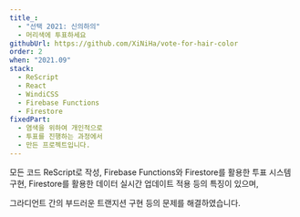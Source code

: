 ```yaml
---
title_: 
  - "선택 2021: 신의하의"
  - 머리색에 투표하세요
githubUrl: https://github.com/XiNiHa/vote-for-hair-color
order: 2
when: "2021.09"
stack:
  - ReScript
  - React
  - WindiCSS
  - Firebase Functions
  - Firestore
fixedPart:
  - 염색을 위하여 개인적으로
  - 투표를 진행하는 과정에서
  - 만든 프로젝트입니다.
---
```


<span class="nw">모든 코드 ReScript로 작성,</span>
<span class="nw">Firebase Functions와 Firestore를</span>
<span class="nw">활용한 투표 시스템 구현,</span>
<span class="nw">Firestore를 활용한</span>
<span class="nw">데이터 실시간 업데이트</span>
<span class="nw">적용 등의 특징이 있으며,</span>

<span class="nw">그라디언트 간의 부드러운</span>
<span class="nw">트랜지션 구현 등의</span>
<span class="nw">문제를 해결하였습니다.</span>
